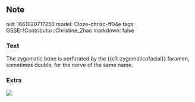 ## Note
nid: 1661020717250
model: Cloze-chrisc-ff04e
tags: GSSE::!Contributor::Christine_Zhao
markdown: false

### Text
<div>
  <div>
    <div>
      <div>
        The zygomatic bone is perforated by the
        {{c1::zygomaticofacial}} foramen, sometimes double, for the
        nerve of the same name.
      </div>
    </div>
  </div>
</div>

### Extra
<img src="Screen%20Shot%202021-07-29%20at%209.34.38%20pm.png">
